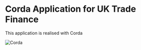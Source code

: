 
# Corda Application for UK Trade Finance

This application is realised with Corda 

![Corda](https://www.corda.net/wp-content/uploads/2016/11/fg005_corda_b.png)

